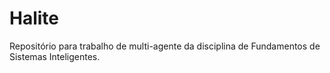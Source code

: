 # Halite

Repositório para trabalho de multi-agente da disciplina de Fundamentos de Sistemas Inteligentes.
